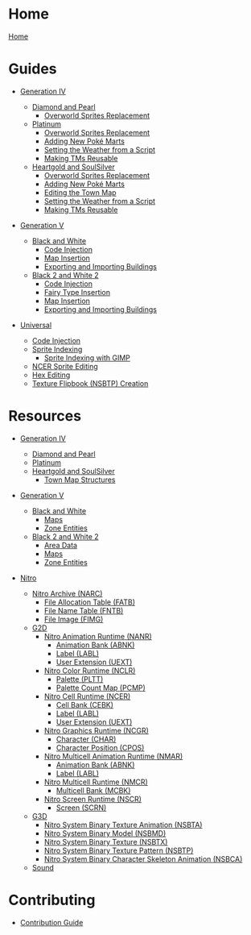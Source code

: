 # Home

[Home](README.md)

# Guides

- [Generation IV]()
  - [Diamond and Pearl]()
    - [Overworld Sprites Replacement](gen4/guides/field/owsprites.md)
  - [Platinum]()
    - [Overworld Sprites Replacement](gen4/guides/field/owsprites.md)
    - [Adding New Poké Marts](gen4/guides/field/pt_hgss-pokemarts.md)
    - [Setting the Weather from a Script](gen4/guides/field/pt_hgss-script_weather.md)
    - [Making TMs Reusable](gen4/guides/field/pt_hgss-reusabletms.md)
  - [Heartgold and SoulSilver]()
    - [Overworld Sprites Replacement](gen4/guides/field/owsprites.md)
    - [Adding New Poké Marts](gen4/guides/field/pt_hgss-pokemarts.md)
    - [Editing the Town Map](gen4/guides/interface/hgss-town_map.md)
    - [Setting the Weather from a Script](gen4/guides/field/pt_hgss-script_weather.md)
    - [Making TMs Reusable](gen4/guides/field/pt_hgss-reusabletms.md)

- [Generation V]()
  - [Black and White]()
    - [Code Injection](gen5/guides/misc/bw_b2w2-code_injection.md)
    - [Map Insertion](gen5/guides/field/bw_b2w2-map_insertion.md)
    - [Exporting and Importing Buildings](gen5/guides/field/bw_b2w2-buildings.md)
  - [Black 2 and White 2]()
    - [Code Injection](gen5/guides/misc/bw_b2w2-code_injection.md)
    - [Fairy Type Insertion](gen5/guides/misc/b2w2-fairy.md)
    - [Map Insertion](gen5/guides/field/bw_b2w2-map_insertion.md)
    - [Exporting and Importing Buildings](gen5/guides/field/bw_b2w2-buildings.md)
- [Universal]()
  - [Code Injection](universal/guides/code_injection/code_injection.md)
  - [Sprite Indexing](universal/guides/sprite_indexing/indexing.md)
    - [Sprite Indexing with GIMP](universal/guides/sprite_indexing/resources/gimp/gimp.md)
  - [NCER Sprite Editing](universal/guides/ncer_sprite_editing/ncer_sprite_editing.md)
  - [Hex Editing](universal/guides/hex_editing/hex_editing.md)
  - [Texture Flipbook (NSBTP) Creation](universal/guides/nsbtp_creation/nsbtp_tutorial.md)



# Resources
- [Generation IV]()
  - [Diamond and Pearl]()
  - [Platinum]()
  - [Heartgold and SoulSilver]()
    - [Town Map Structures](gen4/resources/interface/hgss-town_map_spots.md)

- [Generation V]()
  - [Black and White]()
    - [Maps](gen5/resources/field/bw_b2w2-maps.md)
    - [Zone Entities](gen5/resources/field/bw_b2w2-zone_entities.md)
  - [Black 2 and White 2]()
    - [Area Data](gen5/resources/field/b2w2-area_data.md)
    - [Maps](gen5/resources/field/bw_b2w2-maps.md)
    - [Zone Entities](gen5/resources/field/bw_b2w2-zone_entities.md)
- [Nitro](universal/resources/nitro/nitro_overview.md)
  - [Nitro Archive (NARC)](universal/resources/nitro/file_system/file_narc.md)
    - [File Allocation Table (FATB)](universal/resources/nitro/file_system/section_fatb.md)
    - [File Name Table (FNTB)](universal/resources/nitro/file_system/section_fntb.md)
    - [File Image (FIMG)](universal/resources/nitro/file_system/section_fimg.md)
  - [G2D]()
    - [Nitro Animation Runtime (NANR)](universal/resources/nitro/graphics_2d/file_nanr.md)
      - [Animation Bank (ABNK)](universal/resources/nitro/graphics_2d/section_abnk.md)
      - [Label (LABL)](universal/resources/nitro/graphics_2d/section_labl.md)
      - [User Extension (UEXT)](universal/resources/nitro/graphics_2d/section_uext.md)
    - [Nitro Color Runtime (NCLR)](universal/resources/nitro/graphics_2d/file_nclr.md)
      - [Palette (PLTT)](universal/resources/nitro/graphics_2d/section_pltt.md)
      - [Palette Count Map (PCMP)](universal/resources/nitro/graphics_2d/section_pcmp.md)
    - [Nitro Cell Runtime (NCER)](universal/resources/nitro/graphics_2d/file_ncer.md)
      - [Cell Bank (CEBK)](universal/resources/nitro/graphics_2d/section_cebk.md)
      - [Label (LABL)](universal/resources/nitro/graphics_2d/section_labl.md)
      - [User Extension (UEXT)](universal/resources/nitro/graphics_2d/section_uext.md)
    - [Nitro Graphics Runtime (NCGR)](universal/resources/nitro/graphics_2d/file_ncgr.md)
      - [Character (CHAR)](universal/resources/nitro/graphics_2d/section_char.md)
      - [Character Position (CPOS)](universal/resources/nitro/graphics_2d/section_cpos.md)
    - [Nitro Multicell Animation Runtime (NMAR)](universal/resources/nitro/graphics_2d/file_nmar.md)
      - [Animation Bank (ABNK)](universal/resources/nitro/graphics_2d/section_abnk.md)
      - [Label (LABL)](universal/resources/nitro/graphics_2d/section_labl.md)
    - [Nitro Multicell Runtime (NMCR)](universal/resources/nitro/graphics_2d/file_nmcr.md)
      - [Multicell Bank (MCBK)](universal/resources/nitro/graphics_2d/section_mcbk.md)
    - [Nitro Screen Runtime (NSCR)](universal/resources/nitro/graphics_2d/file_nscr.md)
      - [Screen (SCRN)](universal/resources/nitro/graphics_2d/section_scrn.md)
  - [G3D]()
    - [Nitro System Binary Texture Animation (NSBTA)](universal/resources/nitro/graphics_3d/file_bta0.md)
    - [Nitro System Binary Model (NSBMD)](universal/resources/nitro/graphics_3d/file_bmd0.md)
    - [Nitro System Binary Texture (NSBTX)](universal/resources/nitro/graphics_3d/file_btx0.md)
    - [Nitro System Binary Texture Pattern (NSBTP)](universal/resources/nitro/graphics_3d/file_btp0.md)
    - [Nitro System Binary Character Skeleton Animation (NSBCA)](universal/resources/nitro/graphics_3d/file_bca0.md)
  - [Sound]()
# Contributing
- [Contribution Guide](contribution_guide.md)

